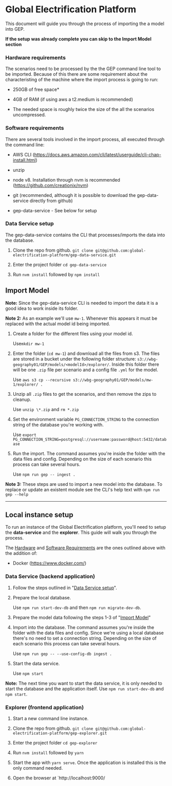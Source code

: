 # Global Electrification Platform

This document will guide you through the process of importing the a model into GEP.

**If the setup was already complete you can skip to the Import Model section**

### Hardware requirements

The scenarios need to be processed by the the GEP command line tool to be imported. Because of this there are some requirement about the characteristing of the machine where the import process is going to run:

-   250GB of free space*
    
-   4GB of RAM (if using aws a t2.medium is recommended)
    

* The needed space is roughly twice the size of the all the scenarios uncompressed.

### Software requirements

There are several tools involved in the import process, all executed through the command line:

-   AWS CLI (https://docs.aws.amazon.com/cli/latest/userguide/cli-chap-install.html)
    
-   unzip
    
-   node v8. Installation through nvm is recommended (https://github.com/creationix/nvm)
    
-   git (recommended, although it is possible to download the gep-data-service directly from github)
    
-   gep-data-service - See below for setup
    

### Data Service setup

The gep-data-service contains the CLI that processes/imports the data into the database.

1.  Clone the repo from github. `git clone git@github.com:global-electrification-platform/gep-data-service.git`
    
2.  Enter the project folder `cd gep-data-service`
    
3.  Run `nvm install` followed by `npm install`
    

## Import Model

**Note:** Since the gep-data-service CLI is needed to import the data it is a good idea to work inside its folder.

**Note 2:** As an example we'll use `mw-1`. Whenever this appears it must be replaced with the actual model id being imported.

1.  Create a folder for the different files using your model id.
    
    Use`mkdir mw-1`
    
2.  Enter the folder (`cd mw-1`) and download all the files from s3. The files are stored in a bucket under the following folder structure: `s3://wbg-geography01/GEP/models/<modelId>/explorer/`. Inside this folder there will be one `.zip` file per scenario and a config file `.yml` for the model.
    
    Use `aws s3 cp --recursive s3://wbg-geography01/GEP/models/mw-1/explorer/ .`
    
3.  Unzip all `.zip` files to get the scenarios, and then remove the zips to cleanup.
    
    Use `unzip \*.zip` and `rm *.zip`
    
4.  Set the environment variable `PG_CONNECTION_STRING` to the connection string of the database you're working with.
    
    Use `export PG_CONNECTION_STRING=postgresql://username:password@host:5432/database`
    
5.  Run the import. The command assumes you're inside the folder with the data files and config. Depending on the size of each scenario this process can take several hours.
    
    Use `npm run gep -- ingest .`
    

**Note 3:** These steps are used to import a new model into the database. To replace or update an existent module see the CLI's help text with `npm run gep --help`

* * *

## Local instance setup

To run an instance of the Global Electrification platform, you'll need to setup the **data-service** and the **explorer**. This guide will walk you through the process.

The [Hardware](#hardware-requirements) and [Software Requirements](#software-requirements) are the ones outlined above with the addition of:

-   Docker (https://www.docker.com/)
    

### Data Service (backend application)

1.  Follow the steps outlined in "[Data Service setup](#data-service-setup)".
    
2.  Prepare the local database.
    
    Use `npm run start-dev-db` and then `npm run migrate-dev-db`.
    
3.  Prepare the model data following the steps 1-3 of "[Import Model](#import-model)"
    
4.  Import into the database. The command assumes you're inside the folder with the data files and config. Since we're using a local database there's no need to set a connection string. Depending on the size of each scenario this process can take several hours.
    
    Use `npm run gep -- --use-config-db ingest .`
    
5.  Start the data service.
    
    Use `npm start`
    

**Note:** The next time you want to start the data service, it is only needed to start the database and the application itself. Use `npm run start-dev-db` and `npm start`.

### Explorer (frontend application)

1.  Start a new command line instance.
    
2.  Clone the repo from github. `git clone git@github.com:global-electrification-platform/gep-explorer.git`
    
3.  Enter the project folder `cd gep-explorer`
    
4.  Run `nvm install` followed by `yarn`
    
5.  Start the app with `yarn serve`. Once the application is installed this is the only command needed.
    
6.  Open the browser at `http://localhost:9000/